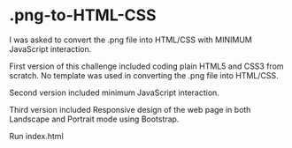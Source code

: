 # .png-to-HTML-CSS
I was asked to convert the .png file into HTML/CSS with MINIMUM JavaScript interaction.

First version of this challenge included coding plain HTML5 and CSS3 from scratch. No template was used in converting the .png file into HTML/CSS. 

Second version included minimum JavaScript interaction.

Third version included Responsive design of the web page in both Landscape and Portrait mode using Bootstrap.

Run index.html
